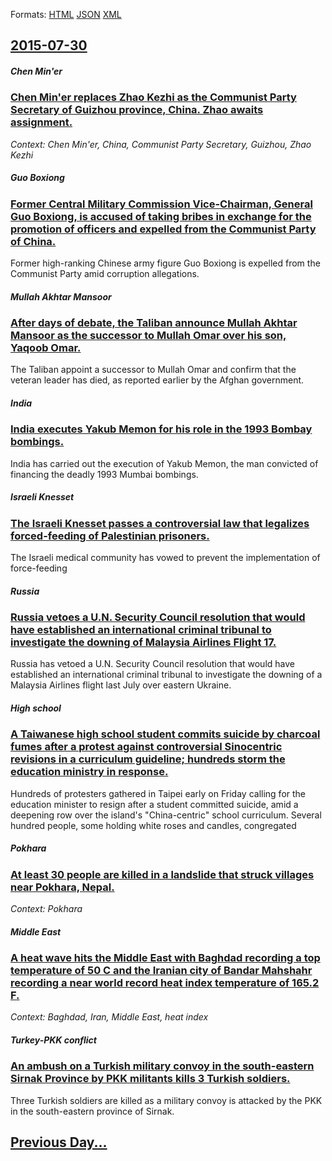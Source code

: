 
Formats: [HTML](2015/07/30/index.html)  [JSON](2015/07/30/index.json)  [XML](2015/07/30/index.xml)  

## [2015-07-30](/news/2015/07/30/index.md)

##### Chen Min'er
### [Chen Min'er replaces Zhao Kezhi as the Communist Party Secretary of Guizhou province, China. Zhao awaits assignment. ](/news/2015/07/30/chen-min-er-replaces-zhao-kezhi-as-the-communist-party-secretary-of-guizhou-province-china-zhao-awaits-assignment.md)
_Context: Chen Min'er, China, Communist Party Secretary, Guizhou, Zhao Kezhi_

##### Guo Boxiong
### [Former Central Military Commission Vice-Chairman, General Guo Boxiong, is accused of taking bribes in exchange for the promotion of officers and expelled from the Communist Party of China. ](/news/2015/07/30/former-central-military-commission-vice-chairman-general-guo-boxiong-is-accused-of-taking-bribes-in-exchange-for-the-promotion-of-officers.md)
Former high-ranking Chinese army figure Guo Boxiong is expelled from the Communist Party amid corruption allegations.

##### Mullah Akhtar Mansoor
### [After days of debate, the Taliban announce Mullah Akhtar Mansoor as the successor to Mullah Omar over his son, Yaqoob Omar. ](/news/2015/07/30/after-days-of-debate-the-taliban-announce-mullah-akhtar-mansoor-as-the-successor-to-mullah-omar-over-his-son-yaqoob-omar.md)
The Taliban appoint a successor to Mullah Omar and confirm that the veteran leader has died, as reported earlier by the Afghan government.

##### India
### [India executes Yakub Memon for his role in the 1993 Bombay bombings. ](/news/2015/07/30/india-executes-yakub-memon-for-his-role-in-the-1993-bombay-bombings.md)
India has carried out the execution of Yakub Memon, the man convicted of financing the deadly 1993 Mumbai bombings.

##### Israeli Knesset
### [The Israeli Knesset passes a controversial law that legalizes forced-feeding of Palestinian prisoners. ](/news/2015/07/30/the-israeli-knesset-passes-a-controversial-law-that-legalizes-forced-feeding-of-palestinian-prisoners.md)
The Israeli medical community has vowed to prevent the implementation of force-feeding

##### Russia
### [Russia vetoes a U.N. Security Council resolution that would have established an international criminal tribunal to investigate the downing of Malaysia Airlines Flight 17. ](/news/2015/07/30/russia-vetoes-a-u-n-security-council-resolution-that-would-have-established-an-international-criminal-tribunal-to-investigate-the-downing-o.md)
Russia has vetoed a U.N. Security Council resolution that would have established an international criminal tribunal to investigate the downing of a Malaysia Airlines flight last July over eastern Ukraine.

##### High school
### [A Taiwanese high school student commits suicide by charcoal fumes after a protest against controversial Sinocentric revisions in a curriculum guideline; hundreds storm the education ministry in response. ](/news/2015/07/30/a-taiwanese-high-school-student-commits-suicide-by-charcoal-fumes-after-a-protest-against-controversial-sinocentric-revisions-in-a-curriculu.md)
Hundreds of protesters gathered in Taipei early on Friday calling for the education minister to resign after a student committed suicide, amid a deepening row over the island&#x27;s &quot;China-centric&quot; school curriculum. Several hundred people, some holding white roses and candles, congregated

##### Pokhara
### [At least 30 people are killed in a landslide that struck villages near Pokhara, Nepal. ](/news/2015/07/30/at-least-30-people-are-killed-in-a-landslide-that-struck-villages-near-pokhara-nepal.md)
_Context: Pokhara_

##### Middle East
### [A heat wave hits the Middle East with Baghdad recording a top temperature of 50 C and the Iranian city of Bandar Mahshahr recording a near world record heat index temperature of 165.2 F. ](/news/2015/07/30/a-heat-wave-hits-the-middle-east-with-baghdad-recording-a-top-temperature-of-50-c-and-the-iranian-city-of-bandar-mahshahr-recording-a-near-w.md)
_Context: Baghdad, Iran, Middle East, heat index_

##### Turkey-PKK conflict
### [An ambush on a Turkish military convoy in the south-eastern Sirnak Province by PKK militants kills 3 Turkish soldiers. ](/news/2015/07/30/an-ambush-on-a-turkish-military-convoy-in-the-south-eastern-aa-rnak-province-by-pkk-militants-kills-3-turkish-soldiers.md)
Three Turkish soldiers are killed as a military convoy is attacked by the PKK in the south-eastern province of Sirnak.

## [Previous Day...](/news/2015/07/29/index.md)

